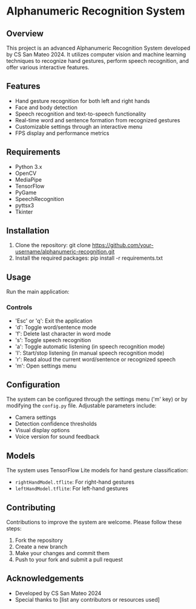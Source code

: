 # Alphanumeric Recognition System

## Overview
This project is an advanced Alphanumeric Recognition System developed by CS San Mateo 2024. It utilizes computer vision and machine learning techniques to recognize hand gestures, perform speech recognition, and offer various interactive features.

## Features
- Hand gesture recognition for both left and right hands
- Face and body detection
- Speech recognition and text-to-speech functionality
- Real-time word and sentence formation from recognized gestures
- Customizable settings through an interactive menu
- FPS display and performance metrics

## Requirements
- Python 3.x
- OpenCV
- MediaPipe
- TensorFlow
- PyGame
- SpeechRecognition
- pyttsx3
- Tkinter

## Installation
1. Clone the repository: git clone https://github.com/your-username/alphanumeric-recognition.git
2. Install the required packages: pip install -r requirements.txt

## Usage
Run the main application:

### Controls
- 'Esc' or 'q': Exit the application
- 'd': Toggle word/sentence mode
- 'f': Delete last character in word mode
- 's': Toggle speech recognition
- 'a': Toggle automatic listening (in speech recognition mode)
- 'l': Start/stop listening (in manual speech recognition mode)
- 'r': Read aloud the current word/sentence or recognized speech
- 'm': Open settings menu

## Configuration
The system can be configured through the settings menu ('m' key) or by modifying the `config.py` file. Adjustable parameters include:
- Camera settings
- Detection confidence thresholds
- Visual display options
- Voice version for sound feedback

## Models
The system uses TensorFlow Lite models for hand gesture classification:
- `rightHandModel.tflite`: For right-hand gestures
- `leftHandModel.tflite`: For left-hand gestures

## Contributing
Contributions to improve the system are welcome. Please follow these steps:
1. Fork the repository
2. Create a new branch
3. Make your changes and commit them
4. Push to your fork and submit a pull request

## Acknowledgements
- Developed by CS San Mateo 2024
- Special thanks to [list any contributors or resources used]
